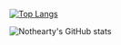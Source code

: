 [![Top Langs](https://github-readme-stats.vercel.app/api/top-langs/?username=nothearty&layout=compact&theme=onedark&show_icons=true?bg_color=0d1117?text_color=FFFFFF)](https://github.com/anuraghazra/github-readme-stats)


![Nothearty's GitHub stats](https://github-readme-stats.vercel.app/api?username=nothearty&show_icons=true&text_color=111111)
